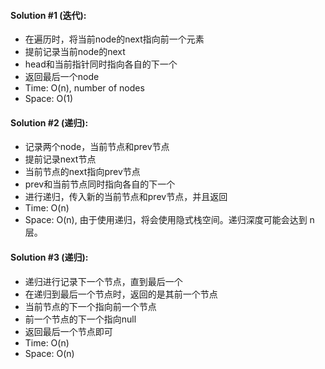 #### Solution #1 (迭代):
* 在遍历时，将当前node的next指向前一个元素
* 提前记录当前node的next
* head和当前指针同时指向各自的下一个
* 返回最后一个node
* Time: O(n), number of nodes
* Space: O(1)

#### Solution #2 (递归):
* 记录两个node，当前节点和prev节点
* 提前记录next节点
* 当前节点的next指向prev节点
* prev和当前节点同时指向各自的下一个
* 进行递归，传入新的当前节点和prev节点，并且返回
* Time: O(n)
* Space: O(n), 由于使用递归，将会使用隐式栈空间。递归深度可能会达到 n 层。

#### Solution #3 (递归):
* 递归进行记录下一个节点，直到最后一个
* 在递归到最后一个节点时，返回的是其前一个节点
* 当前节点的下一个指向前一个节点
* 前一个节点的下一个指向null
* 返回最后一个节点即可
* Time: O(n)
* Space: O(n)
